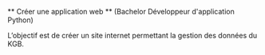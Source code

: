 ** Créer une application web ** (Bachelor Développeur d'application Python)

L’objectif est de créer un site internet permettant la gestion des données du KGB.
